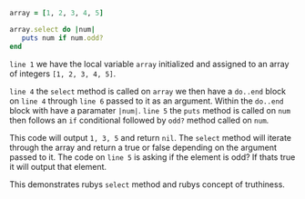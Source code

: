 ```ruby
array = [1, 2, 3, 4, 5]

array.select do |num|
   puts num if num.odd?
end
```

`line 1` we have the local variable `array` initialized and assigned to an array of integers `[1, 2, 3, 4, 5]`. 

`line 4` the `select` method is called on `array` we then have a `do..end` block on `line 4` through `line 6` passed to it as an argument. Within the `do..end` block with have a paramater `|num|`. `line 5` the `puts` method is called on `num` then follows an `if` conditional followed by `odd?` method called on `num`.

This code will output `1, 3, 5` and return `nil`. The `select` method will iterate through the array and return a true or false depending on the argument passed to it. The code on `line 5` is asking if the element is odd? If thats true it will output that element. 

This demonstrates rubys `select` method and rubys concept of truthiness. 